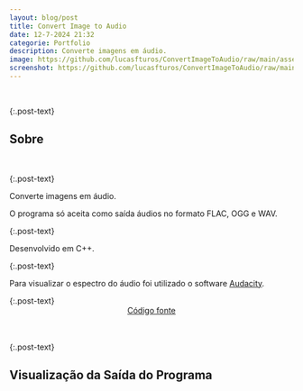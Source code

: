 ```yaml
---
layout: blog/post
title: Convert Image to Audio
date: 12-7-2024 21:32
categorie: Portfolio
description: Converte imagens em áudio.
image: https://github.com/lucasfturos/ConvertImageToAudio/raw/main/assets/screenshot/resultHouse.png
screenshot: https://github.com/lucasfturos/ConvertImageToAudio/raw/main/assets/screenshot/resultHouse.png
---
```


<div class="post-line"></div>
<br />

{:.post-text}

## Sobre

<br />

{:.post-text}

<p>Converte imagens em áudio.</p>
<p>O programa só aceita como saída áudios no formato FLAC, OGG e WAV.</p>
{:.post-text}
<p>Desenvolvido em C++.</p>
{:.post-text}
<p>Para visualizar o espectro do áudio foi utilizado o software <a href="https://www.audacityteam.org/" target="_blank" class="link-light link-offset-2 link-underline-opacity-25 link-underline-opacity-100-hover">Audacity</a>.</p>
{:.post-text}

<div align="center">
    <a type="button" 
       class="btn btn-dark text-white"
       href="https://github.com/lucasfturos/ConvertImageToAudio" 
       target="_blank" 
    >
        <ion-icon name="logo-github"></ion-icon>
        Código fonte
    </a>
</div>

<br />
<div class="post-line"></div>
<br />

{:.post-text}


## Visualização da Saída do Programa

<br />
<div class="text-center">
  <img
    src="{{ page.image }}"
    class="rounded post-img modal-trigger"
    alt=""
  />
</div>

<br>
<div class="modal-img" id="modal-img">
  <span class="close"><ion-icon name="close-outline"></ion-icon></span>
  <img class="rounded post-img modal-content" id="img-content" />
  <div id="caption"></div>
</div>
